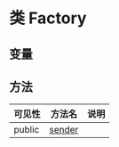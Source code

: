 #  类 Factory




## 变量


## 方法


| 可见性 | 方法名 | 说明 |
|--------|-------|------|
| public|[sender](Factory/sender.md) |  |
